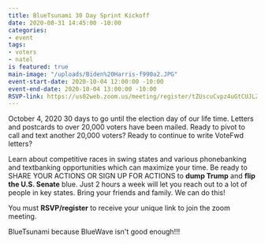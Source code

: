 ```yaml
---
title: BlueTsunami 30 Day Sprint Kickoff
date: 2020-08-31 14:45:00 -10:00
categories:
- event
tags:
- voters
- natel
is featured: true
main-image: "/uploads/Biden%20Harris-f990a2.JPG"
event-start-date: 2020-10-04 12:00:00 -10:00
event-end-date: 2020-10-04 13:00:00 -10:00
RSVP-link: https://us02web.zoom.us/meeting/register/tZUscuCvpz4uGtCUJLZHyUGZ_A7lN0rLnWpx
---
```


October 4, 2020
30 days to go until the election day of our life time. Letters and postcards to over 20,000 voters have been mailed. Ready to pivot to call and text another 20,000 voters? Ready to continue to write VoteFwd letters?

Learn about competitive races in swing states and various phonebanking and textbanking opportunities which can maximize your time. Be ready to SHARE YOUR ACTIONS OR SIGN UP FOR ACTIONS to **dump Trump** and **flip the U.S. Senate** blue. Just 2 hours a week will let you reach out to a lot of people in key states. Bring your friends and family. We can do this!

You must **RSVP/register** to receive your unique link to join the zoom meeting.

BlueTsunami because BlueWave isn't good enough!!!
